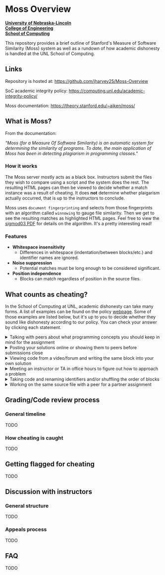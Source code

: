 # Moss Overview
**[University of Nebraska-Lincoln](https://unl.edu)**  
**[College of Engineering](https://engineering.unl.edu/)**  
**[School of Computing](https://computing.unl.edu/)**  

This repository provides a brief outline of Stanford's Measure of Software Similarity (Moss) system 
as well as a rundown of how academic dishonesty is handled at the UNL School of Computing.

## Links
Repository is hosted at:
https://github.com/jharvey25/Moss-Overview

SoC academic integrity policy:
https://computing.unl.edu/academic-integrity-policy/

Moss documentation:
https://theory.stanford.edu/~aiken/moss/

## What is Moss?
From the documentation:  

_"Moss (for a Measure Of Software Similarity) is an automatic system for determining 
the similarity of programs. To date, the main application of Moss has been in detecting plagiarism in 
programming classes."_  

### How it works
The Moss server mostly acts as a black box. Instructors submit the files they wish to compare using a script and 
the system does the rest. The resulting HTML pages can then be viewed to decide whether a match instance 
was a result of cheating. It does **not** determine whether plaigarism actually occurred, that is up to the 
instructors to conclude.  

Moss uses `document fingerprinting` and selects from those fingerprints with an algorithm called `winnowing` 
to gauge file similarity. Then we get to see the resulting matches as highlighted HTML pages. 
Feel free to view the [sigmod03 PDF](https://github.com/jharvey25/Moss-Overview/blob/main/documents/sigmod03.pdf) 
for details on the algorithm. It's a pretty interesting read!  

### Features
- **Whitespace insensitivity**
  - Differences in whitespace (indentation/between blocks/etc.) and identifier names are ignored.
- **Noise suppression**
  - Potential matches must be long enough to be considered significant.
- **Position independence**
  - Blocks can match regardless of position in the source files.

## What counts as cheating?  
In the School of Computing at UNL, academic dishonesty can take many forms. A list of examples can be found on the policy [webpage](https://computing.unl.edu/academic-integrity-policy/). Some of those examples are listed below, but it's up to you to decide whether they sound like dishonesty according to our policy. You can check your answer by clicking each statement.  

<details>
  <summary>Talking with peers about what programming concepts you should keep in mind for the assignment</summary>  
  
    Acting honestly! ^_^

    Hashing things out at a high level is often encouraged in comp sci courses.
    Note that "high level" just means "keep things general".

</details>

<details>
  <summary>Posting your solutions online or showing them to peers before submissions close</summary> 

    Acting dishonestly... >_<

    There’s a fine line between helping someone debug and helping them rewrite a whole block.  
    When in doubt, have them reach out to a TA to get help.

</details>

<details>
  <summary>Viewing code from a video/forum and writing the same block into your own solution</summary> 

    Acting dishonestly... >_<

    Every year, somebody will decide that they’ve beaten the system by manually typing some code 
    exactly instead of hitting copy/paste. 
    Avoiding ⌘+c ≠ avoiding copying. It's not a loophole, people!
  
</details>

<details>
  <summary>Meeting an instructor or TA in office hours to figure out how to approach a problem</summary> 

    Acting honestly! ^_^

    This is usually your safest bet when it comes to getting help! They know exactly what kind of 
    solution you should be working toward and can provide tips that won't get you in trouble.
  
</details>

<details>
  <summary>Taking code and renaming identifiers and/or shuffling the order of blocks</summary> 

    Acting dishonestly... >_<

    Seems like a pretty straightforward one, this is an example of deliberately trying to "trick" graders.
    If you feel the need to do this with your file, you're likely already about to get caught.
  
</details>

<details>
  <summary>Working on the same source file with a peer for a partner assignment</summary> 

    Acting honestly! ^_^

    When instructors explicitly allow working together for an assignment, you'll know it.
    You should assume no collaboration on coding assignments otherwise.
  
</details>

## Grading/Code review process

### General timeline
TODO

### How cheating is caught
TODO

## Getting flagged for cheating
TODO

## Discussion with instructors 

### General structure
TODO

### Appeals process
TODO

## FAQ 
TODO
